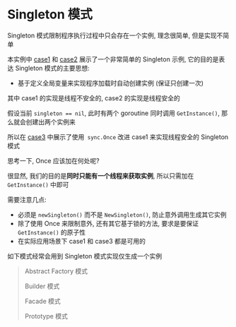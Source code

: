 # Singleton 模式

Singleton 模式限制程序执行过程中只会存在一个实例, 理念很简单, 但是实现不简单

本实例中 [case1](./case1) 和 [case2](./case2) 展示了一个非常简单的 Singleton 示例, 它的目的是表达 Singleton 模式的主要思想:

- 基于定义全局变量来实现程序加载时自动创建实例 (保证只创建一次)

其中 case1 的实现是线程不安全的, case2 的实现是线程安全的

假设当前 `singleton == nil`, 此时有两个 goroutine 同时调用 `GetInstance()`, 那么就会创建出两个实例来

所以在 [case3](./case3) 中展示了使用` sync.Once` 改进 case1 来实现线程安全的 Singleton 模式

思考一下, Once 应该加在何处呢? 

很显然, 我们的目的是**同时只能有一个线程来获取实例**, 所以只需加在 `GetInstance()` 中即可

需要注意几点:

- 必须是 `newSingleton()` 而不是 `NewSingleton()`, 防止意外调用生成其它实例
- 除了使用 Once 来限制意外, 还有其它基于锁的方法, 要求是要保证 `GetInstance()` 的原子性
- 在实际应用场景下 case1 和 case3 都是可用的

如下模式经常会用到 Singleton 模式实现仅生成一个实例

> Abstract Factory 模式 
> 
> Builder 模式
> 
> Facade 模式
> 
> Prototype 模式
> 
